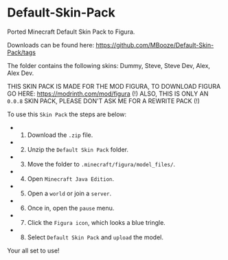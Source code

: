 # Default-Skin-Pack
Ported Minecraft Default Skin Pack to Figura.

Downloads can be found here: https://github.com/MBooze/Default-Skin-Pack/tags

The folder contains the following skins: Dummy, Steve, Steve Dev, Alex, Alex Dev.

THIS SKIN PACK IS MADE FOR THE MOD FIGURA, TO DOWNLOAD FIGURA GO HERE: https://modrinth.com/mod/figura
(!) ALSO, THIS IS ONLY AN `0.0.8` SKIN PACK, PLEASE DON'T ASK ME FOR A REWRITE PACK (!)

To use this `Skin Pack` the steps are below:

- 1. Download the `.zip` file.
- 2. Unzip the `Default Skin Pack` folder.
- 3. Move the folder to `.minecraft/figura/model_files/`.
- 4. Open `Minecraft Java Edition`.
- 5. Open a `world` or join a `server`.
- 6. Once in, open the `pause` menu.
- 7. Click the `Figura icon`, which looks a blue tringle.
- 8. Select `Default Skin Pack` and `upload` the model.

Your all set to use!
